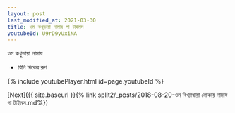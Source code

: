 ```yaml
---
layout: post
last_modified_at: 2021-03-30
title: ওম কখুভায়া নামায গা টাইমস
youtubeId: U9rD9yUxiNA
---
```

 
 
 ওম কখুভায়া নামায  
 
 -  যিনি দিকের রূপ 
 
  
 
  
 
 
 
 
 
 


{% include youtubePlayer.html id=page.youtubeId %}
 
[Next]({{ site.baseurl }}{% link  split2/_posts/2018-08-20-ওম বিখ্যাথায়া লোকায় নামায গা টাইমস.md%})
 
